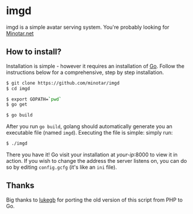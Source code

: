 # imgd

imgd is a simple avatar serving system. You're probably looking for [Minotar.net](https://github.com/minotar/minotar.net)

## How to install?
Installation is simple - however it requires an installation of [Go](http://golang.org). Follow the instructions below for a comprehensive, step by step installation.
```bash
$ git clone https://github.com/minotar/imgd
$ cd imgd

$ export GOPATH=`pwd`
$ go get

$ go build
```
After you run `go build`, golang should automatically generate you an executable file (named `imgd`). Executing the file is simple: simply run:
```bash
$ ./imgd
```
There you have it! Go visit your installation at *your-ip*:8000 to view it in action. If you wish to change the address the server listens on, you can do so by editing `config.gcfg` (it's like an `ini` file).

## Thanks
Big thanks to [lukegb](https://github.com/lukegb) for porting the old version of this script from PHP to Go.
